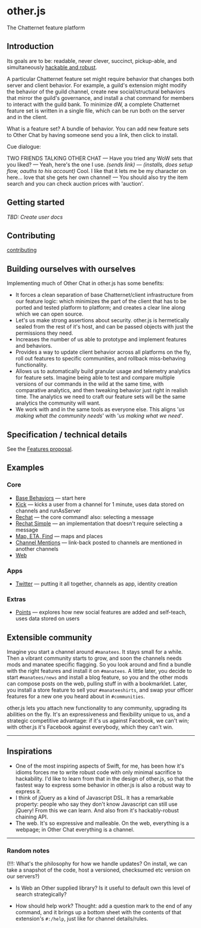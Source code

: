 # other.js

The Chatternet feature platform

## Introduction

Its goals are to be: readable, never clever, succinct, pickup-able, and simultaneously [hackable and robust](#inspirations).

A particular Chatternet feature set might require behavior that changes both server and client behavior. For example, a guild's extension might modify the behavior of the guild channel, create new social/structural behaviors that mirror the guild's governance, and install a chat command for members to interact with the guild bank. To minimize dW, a complete Chatternet feature set is written in a single file, which can be run both on the server and in the client.

What is a feature set? A bundle of behavior. You can add new feature sets to Other Chat by having someone send you a link, then click to install.

Cue dialogue:

TWO FRIENDS TALKING OTHER CHAT — Have you tried any WoW sets that you liked? — Yeah, here's the one I use. _(sends link)_ — _(installs, does setup flow, oauths to his account)_ Cool. I like that it lets me be my character on here... love that she gets her own channel! — You should also try the item search and you can check auction prices with 'auction'.

## Getting started

*TBD: Create user docs*

## Contributing

[contributing](CONTRIBUTING.md)

## Building ourselves with ourselves

Implementing much of Other Chat in other.js has some benefits:

- It forces a clean separation of base Chatternet/client infrastructure from our feature logic: which minimizes the part of the client that has to be ported and tested platform to platform; and creates a clear line along which we can open source.
- Let's us make strong assertions about security. other.js is hermetically sealed from the rest of it's host, and can be passed objects with just the permissions they need.
- Increases the number of us able to prototype and implement features and behaviors.
- Provides a way to update client behavior across all platforms on the fly, roll out features to specific communities, and rollback miss-behaving functionality.
- Allows us to automatically build granular usage and telemetry analytics for feature sets. Imagine being able to test and compare multiple versions of our commands in the wild at the same time, with comparative analytics, and then tweaking behavior just right in realish time. The analytics we need to craft our feature sets will be the same analytics the community will want.
- We work with and in the same tools as everyone else. This aligns '_us making what the community needs_' with '_us making what we need_'.

## Specification / technical details

See the [Features proposal](FEATURES.md).

## Examples

### Core

* [Base Behaviors](pseudo/core/base.pseudo.js) &mdash; start here
* [Kick](pseudo/core/kick.pseudo.js) &mdash; kicks a user from a channel for 1 minute, uses data stored on channels and runAsServer
* [Rechat](pseudo/core/rechat.pseudo.js) &mdash; the core command! also: selecting a message
* [Rechat Simple](pseudo/core/rechat-simple.pseudo.js) &mdash; an implementation that doesn't require selecting a message
* [Map, ETA, Find](pseudo/core/map.pseudo.js) &mdash; maps and places
* [Channel Mentions](pseudo/core/channel-mentions.pseudo.js) &mdash; link-back posted to channels are mentioned in another channels
* [Web](pseudo/core/web.pseudo.js)

### Apps

* [Twitter](pseudo/apps/twitter.pseudo.js) &mdash; putting it all together, channels as app, identity creation

### Extras

* [Points](pseudo/extras/points.pseudo.js) &mdash; explores how new social features are added and self-teach, uses data stored on users

## Extensible community

Imagine you start a channel around `#manatees`. It stays small for a while. Then a vibrant community starts to grow, and soon the channels needs mods and manatee specific flagging. So you look around and find a bundle with the right features and install it on `#manatees`. A little later, you decide to start `#manatees/news` and install a blog feature, so you and the other mods can compose posts on the web, pulling stuff in with a bookmarklet. Later, you install a store feature to sell your `#manateeshirts`, and swap your officer features for a new one you heard about in `#communities`.

other.js lets you attach new functionality to any community, upgrading its abilities on the fly. It's an expressiveness and flexibility unique to us, and a strategic competitive advantage: if it's us against Facebook, we can't win; with other.js it's Facebook against everybody, which they can't win.

---

## Inspirations

- One of the most inspiring aspects of Swift, for me, has been how it's idioms forces me to write robust code with only minimal sacrifice to hackability. I'd like to learn from that in the design of other.js, so that the fastest way to express some behavior in other.js is also a robust way to express it.
- I think of jQuery as a kind of Javascript DSL. It has a remarkable property: people who say they don't know Javascript can still use jQuery! From this we can learn. And also from it's hackably-robust chaining API.
- The web. It's so expressive and malleable. On the web, everything is a webpage; in Other Chat everything is a channel.


--------------------------

### Random notes

(!!!: What's the philosophy for how we handle updates? On install, we can take a snapshot of the code, host a versioned, checksumed etc version on our servers?)

* Is Web an Other supplied library? Is it useful to default own this level of search strategically?

* How should help work? Thought: add a question mark to the end of any command, and it brings up a bottom sheet with the contents of that extension's `#:/help`, just like for channel details/rules.
